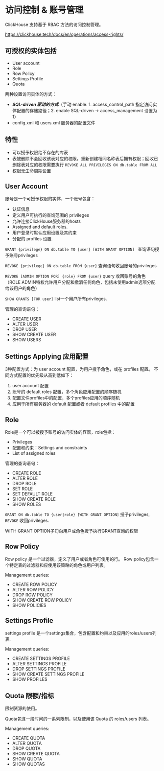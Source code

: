 # 访问控制 & 账号管理
ClickHouse 支持基于 RBAC 方法的访问控制管理。

https://clickhouse.tech/docs/en/operations/access-rights/

## 可授权的实体包括
- User account
- Role
- Row Policy
- Settings Profile
- Quota

两种设置访问实体的方式：
- <em><b>SQL-driven 驱动的方式</b></em>（手动 enable: 1. access_control_path 指定访问实体配置的存储路径；2. enable SQL-driven -> access_management 设置为 1）
- config.xml 和 users.xml 服务器的配置文件

## 特性
- 可以授予权限给不存在的库表
- 表被删除不会回收该表对应的权限，重新创建相同名称表后拥有权限；回收已删除表对应的权限需要执行 `REVOKE ALL PRIVILEGES ON db.table FROM ALL` 
- 权限无生命周期设置


## User Account
账号是一个可授予权限的实体，一个账号包含：
- 认证信息
- 定义用户可执行的查询范围的 privileges
- 允许连接ClickHouse服务器的hosts
- Assigned and default roles.
- 用户登录时默认应用设置及其约束
- 分配的 profiles 设置.

`GRANT {privilege} ON db.table TO {user} [WITH GRANT OPTION] ` 查询语句授予账号privileges

`REVOKE {privilege} ON db.table FROM {user}` 查询语句收回账号的privileges

`REVOKE [ADMIN OPTION FOR] {role} FROM {user}` query 收回账号的角色（ROLE ADMIN特权允许用户分配和撤消任何角色，包括未使用admin选项分配给该用户的角色）

`SHOW GRANTS [FOR user]` list一个用户所有privileges.


管理的查询语句：
- CREATE USER
- ALTER USER
- DROP USER
- SHOW CREATE USER
- SHOW USERS


## Settings Applying 应用配置
3种配置方式：为 user account 配置，为用户授予角色，或在 profiles 配置。
不同方式配置的优先级从高到低如下：
1. user account 配置
2. 账号的 default roles 配置，多个角色应用配置的顺序随机
3. 配置文件profiles中的配置，多个profiles应用的顺序随机
4. 应用于所有服务器的 default 配置或者 default profiles 中的配置

## Role
Role是一个可以被授予账号的访问实体的容器，role包括：
- Privileges
- 配置和约束：Settings and constraints
- List of assigned roles

管理的查询语句：
- CREATE ROLE
- ALTER ROLE
- DROP ROLE
- SET ROLE
- SET DEFAULT ROLE
- SHOW CREATE ROLE
- SHOW ROLES

`GRANT ON db.table TO {user|role} [WITH GRANT OPTION]` 授予privileges, `REVOKE` 收回privileges.

WITH GRANT OPTION子句向用户或角色授予执行GRANT查询的权限

## Row Policy
Row policy 是一个过滤器，定义了用户或者角色可使用的行。 Row policy包含一个特定表的过滤器和应使用该策略的角色或用户列表。

Management queries:
- CREATE ROW POLICY
- ALTER ROW POLICY
- DROP ROW POLICY
- SHOW CREATE ROW POLICY
- SHOW POLICIES

## Settings Profile
settings profile 是一个settings集合，包含配置和约束以及应用的roles/users列表.

Management queries:
- CREATE SETTINGS PROFILE
- ALTER SETTINGS PROFILE
- DROP SETTINGS PROFILE
- SHOW CREATE SETTINGS PROFILE
- SHOW PROFILES

## Quota 限额/指标
限制资源的使用。

Quota包含一段时间的一系列限制，以及使用该 Quota 的 roles/users 列表。

Management queries:
- CREATE QUOTA
- ALTER QUOTA
- DROP QUOTA
- SHOW CREATE QUOTA
- SHOW QUOTA
- SHOW QUOTAS